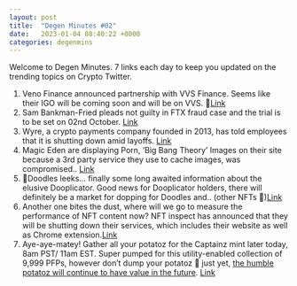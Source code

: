 ```yaml
---
layout: post
title:  "Degen Minutes #02"
date:   2023-01-04 08:40:22 +0000
categories: degenmins
---
```


Welcome to Degen Minutes. 7 links each day to keep you updated on the trending topics on Crypto Twitter. 

1. Veno Finance announced partnership with VVS Finance. Seems like their IGO will be coming soon and will be on VVS. 🧐[Link](https://twitter.com/VenoFinance/status/1610486202406436865)
2. Sam Bankman-Fried pleads not guilty in FTX fraud case and the trial is to be set on 02nd October. [Link](https://www.reuters.com/legal/bankman-fried-set-enter-not-guilty-plea-ftx-fraud-case-2023-01-03/)
3. Wyre, a crypto payments company founded in 2013, has told employees that it is shutting down amid layoffs. [Link](https://www.axios.com/2023/01/03/wyre-shutdown-crypto-winter) 
4. Magic Eden are displaying Porn, ‘Big Bang Theory’ Images on their site because a 3rd party service they use to cache images, was compromised.. [Link](https://twitter.com/MagicEden/status/1610397539685257216)
5. 👀Doodles leeks… finally some long awaited information about the elusive Dooplicator. Good news for Dooplicator holders, there will definitely be a market for dopping for Doodles and.. (other NFTs 👀)[Link](https://twitter.com/poopie/status/1610292993684029446?s=20&t=jVlnHoG9m0TkNf05nVC4Sg)
6. Another one bites the dust, where will we go to measure the performance of NFT content now? NFT inspect has announced that they will be shutting down their services, which includes their website as well as Chrome extension.[Link](https://twitter.com/nftinspect/status/1610396625754787841?s=46&t=_kEmqHhhX8uCDJBeZMWHxg)
7. Aye-aye-matey! Gather all your potatoz for the Captainz mint later today, 8am PST/ 11am EST. Super pumped for this utility-enabled collection of 9,999 PFPs, however don’t dump your potatoz 🥔 just yet, [the humble potatoz will continue to have value in the future](https://twitter.com/9gagceo/status/1610199789765021697?s=20&t=Uk0ZFQuSuqZ9UdPnJwY_dA). [Link](https://www.memeland.com/)